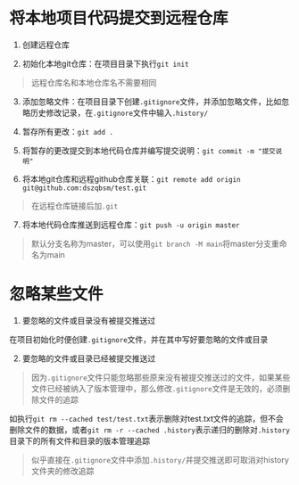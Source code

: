 # 将本地项目代码提交到远程仓库

1. 创建远程仓库

2. 初始化本地git仓库：在项目目录下执行`git init`

> 远程仓库名和本地仓库名不需要相同

3. 添加忽略文件：在项目目录下创建`.gitignore`文件，并添加忽略文件，比如忽略历史修改记录，在`.gitignore`文件中输入`.history/`

4. 暂存所有更改：`git add .`

5. 将暂存的更改提交到本地代码仓库并编写提交说明：`git commit -m "提交说明"`

6. 将本地git仓库和远程github仓库关联：`git remote add origin git@github.com:dszqbsm/test.git`

> 在远程仓库链接后加`.git`

7. 将本地代码仓库推送到远程仓库：`git push -u origin master`

> 默认分支名称为master，可以使用`git branch -M main`将master分支重命名为main



# 忽略某些文件

1. 要忽略的文件或目录没有被提交推送过

在项目初始化时便创建`.gitignore`文件，并在其中写好要忽略的文件或目录

2. 要忽略的文件或目录已经被提交推送过

> 因为`.gitignore`文件只能忽略那些原来没有被提交推送过的文件，如果某些文件已经被纳入了版本管理中，那么修改`.gitignore`文件是无效的，必须删除文件的追踪

如执行`git rm --cached test/test.txt`表示删除对test.txt文件的追踪，但不会删除文件的数据，或者`git rm -r --cached .history`表示递归的删除对`.history`目录下的所有文件和目录的版本管理追踪

> 似乎直接在`.gitignore`文件中添加`.history/`并提交推送即可取消对history文件夹的修改追踪

